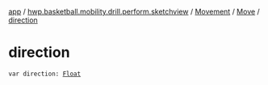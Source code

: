 [app](../../../index.md) / [hwp.basketball.mobility.drill.perform.sketchview](../../index.md) / [Movement](../index.md) / [Move](index.md) / [direction](.)

# direction

`var direction: `[`Float`](https://kotlinlang.org/api/latest/jvm/stdlib/kotlin/-float/index.html)